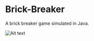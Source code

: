 # Brick-Breaker

A brick breaker game simulated in Java. 

![Alt text](http://i.imgur.com/FyrU0vk.png)
